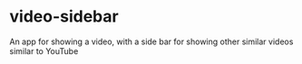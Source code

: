 # video-sidebar
An app for showing a video, with a side bar for showing other similar videos similar to YouTube
